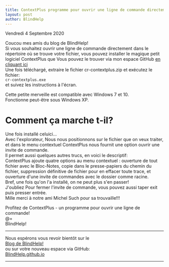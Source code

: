 ```yaml
---
title: ContextPlus programme pour ouvrir une ligne de commande directement
layout: post
author: BlindHelp
---
```


<footer>Vendredi 4 Septembre 2020</footer>

Coucou mes amis du blog de BlindHelp!    
Si vous souhaitez ouvrir une ligne de commande directement dans le répertoire où se trouve votre fichier, vous pouvez installer le magique petit logiciel ContextPlus que Vous pouvez le trouver   via mon espace GitHub [en cliquant ici](https://blindhelp.github.io//cr-contextplus.zip)    
Une fois téléchargé, extraire le fichier cr-contextplus.zip et exécutez le fichier:     
`cr-contextplus.exe`    
et suivez les instructions à l'écran.     

Cette petite merveille est compatible  avec Windows 7 et 10.    
Fonctionne peut-être sous Windows XP.    

# Comment ça marche t-il? #
Une fois installé celuici...    
Avec l'explorateur, Nous nous positionnons sur le fichier que on veux traiter, et dans le menu contextuel ContextPlus nous fournit une option ouvrir une invite de commande.    
Il permet aussi quelques autres trucs, en voici le descriptif:    
ContextPlus ajoute quatre options au menu contextuel : ouverture de tout fichier avec le Bloc-Notes, copie dans le presse-papiers du chemin du fichier, suppression définitive de fichier pour en effacer toute trace, et ouverture d'une invite de commandes avec le dossier comme racine.    
Bref, une fois qu'on l'a installé, on ne peut plus s'en passer!    
J'oubliez Pour fermer l'invite de commande, vous pouvez aussi taper exit puis presser entrée.    
Mille merci à notre ami Michel Such pour sa trouvaille!!!    

Profitez de ContextPlus - un programme pour ouvrir une ligne de commande!    
@+    
BlindHelp!    

---

Nous espérons vous revoir bientôt sur le      
[Blog de BlindHelp!](http://blindhelp.blogspot.fr/)                    
ou sur  votre nouveau espace via GitHub:                     
[BlindHelp.github.io](https://blindhelp.github.io)                    

---
